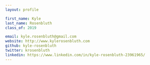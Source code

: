 ```yaml
---
layout: profile

first_name: Kyle
last_name: Rosenbluth
class_of: 2019

email: kyle.rosenbluth@gmail.com
website: http://www.kylerosenbluth.com
github: kyle-rosenbluth
twitter: krosenbluth
linkedin: https://www.linkedin.com/in/kyle-rosenbluth-23961965/
---
```


